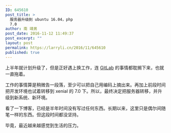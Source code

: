 ```yaml
---
ID: 645610
post_title: >
  服务器升级到 ubuntu 16.04，php
  7.0
author: 南 靖男
post_date: 2016-11-12 11:49:37
post_excerpt: ""
layout: post
permalink: https://larryli.cn/2016/11/645610
published: true
---
```

上半年就计划升级了，但是正好遇上换工作，连 <a href="/gitlab">GitLab</a> 的事情都耽搁下来，也就一直拖着。

工作的事情算是稍微告一段落，至少可以把自己用编码上摘出来。再加上前段时间把开发环境也试着转移到 xenial 的 7.0 下。所以，最终决定把服务器转移，并升级到新系统、新环境。

看了一下博客，已经是半年时间没有写过任何东西。长期以来，这里只是偶尔间随笔一样的东西。但这段时间都没坚持。

毕竟，最近越来越感觉到生活的压力。